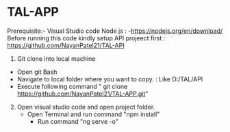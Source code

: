 # TAL-APP

Prerequisite:-
Visual Studio code
Node js : -https://nodejs.org/en/download/
Before running this code kindly setup API projeect first : https://github.com/NayanPatel21/TAL-API

1. Git clone into local machine
 - Open git Bash
  - Navigate to local folder where you want to copy. : Like D:/TAL/API
  - Execute following command " git clone https://github.com/NayanPatel21/TAL-APP.git"
 
 2. Open visual studio code and open project folder.
    - Open Terminal and run command "npm install"
	  - Run command "ng serve -o"
